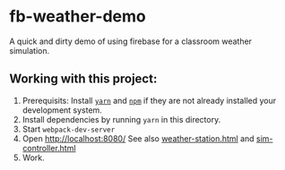 # fb-weather-demo

A quick and dirty demo of using firebase for a classroom weather simulation.


## Working with this project:

1. Prerequisits: Install [`yarn`](https://yarnpkg.com/en/) and [`npm`](https://www.npmjs.com/)
if they are not already installed  your development system.
2. Install dependencies by running `yarn` in this directory.
3. Start `webpack-dev-server`
4. Open [http://localhost:8080/](http://localhost:8080/) See also [weather-station.html](http://localhost:8080/weather-station.html) and [sim-controller.html](http://localhost:8080/sim-controller.html)
5. Work.
